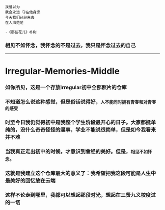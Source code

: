 `我曾以为`<br>`我会永远 守在他身旁`<br>`今天我们已经离去`<br>`在人海茫茫`

`-《那些花儿》朴树`


### 相见不如怀念，我怀念的不是过去，我只是怀念过去的自己
---
# Irregular-Memories-Middle
### 如你所见，这是一个存放Irregular初中全部照片的仓库
### 不知道怎么说这种感觉，但是俗话说得好，`人不能同时拥有青春和对青春的感受`
### 时至今日我仍觉得初中是我整个学生阶段最开心的日子。大家都挺单纯的，没什么奇奇怪怪的逼事，学业不能说很简单，但是如今我看来并不难
### 当我真正走出初中的时候，才意识到曾经的美好。但是，`相见不如怀念`。
### 这就是我建立这个仓库最大的意义了：我希望把我这段可能是人生中最美好的回忆放在云端
### 这样不论走到哪里，我都可以想起那段时光，想起在三贤九义校度过的一切
